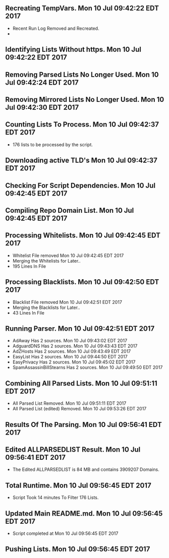 ## Recreating TempVars. Mon 10 Jul 09:42:22 EDT 2017
* Recent Run Log Removed and Recreated.
* 

## Identifying Lists Without https. Mon 10 Jul 09:42:22 EDT 2017
##  

## Removing Parsed Lists No Longer Used. Mon 10 Jul 09:42:24 EDT 2017

## Removing Mirrored Lists No Longer Used. Mon 10 Jul 09:42:30 EDT 2017

## Counting Lists To Process. Mon 10 Jul 09:42:37 EDT 2017
* 	176 lists to be processed by the script. 

## Downloading active TLD's Mon 10 Jul 09:42:37 EDT 2017


## Checking For Script Dependencies. Mon 10 Jul 09:42:45 EDT 2017

## Compiling Repo Domain List. Mon 10 Jul 09:42:45 EDT 2017
## Processing Whitelists. Mon 10 Jul 09:42:45 EDT 2017
* Whitelist File removed Mon 10 Jul 09:42:45 EDT 2017
* Merging the Whitelists for Later..
* 	195 Lines In File

## Processing Blacklists. Mon 10 Jul 09:42:50 EDT 2017
* Blacklist File removed Mon 10 Jul 09:42:51 EDT 2017
* Merging the Blacklists for Later..
* 	43 Lines In File


## Running Parser. Mon 10 Jul 09:42:51 EDT 2017
* AdAway Has 2 sources. Mon 10 Jul 09:43:02 EDT 2017
* AdguardDNS Has 2 sources. Mon 10 Jul 09:43:43 EDT 2017
* AdZHosts Has 2 sources. Mon 10 Jul 09:43:49 EDT 2017
* EasyList Has 2 sources. Mon 10 Jul 09:44:50 EDT 2017
* EasyPrivacy Has 2 sources. Mon 10 Jul 09:45:02 EDT 2017
* SpamAssassinBillStearns Has 2 sources. Mon 10 Jul 09:49:50 EDT 2017

## Combining All Parsed Lists. Mon 10 Jul 09:51:11 EDT 2017
* All Parsed List Removed. Mon 10 Jul 09:51:11 EDT 2017
* All Parsed List (edited) Removed. Mon 10 Jul 09:53:26 EDT 2017

## Results Of The Parsing. Mon 10 Jul 09:56:41 EDT 2017
## Edited ALLPARSEDLIST Result. Mon 10 Jul 09:56:41 EDT 2017
* The Edited ALLPARSEDLIST is 84 MB and contains 	3909207 Domains.

## Total Runtime. Mon 10 Jul 09:56:45 EDT 2017
* Script Took 14 minutes To Filter  176 Lists.

## Updated Main README.md. Mon 10 Jul 09:56:45 EDT 2017

* Script completed at Mon 10 Jul 09:56:45 EDT 2017

## Pushing Lists. Mon 10 Jul 09:56:45 EDT 2017
